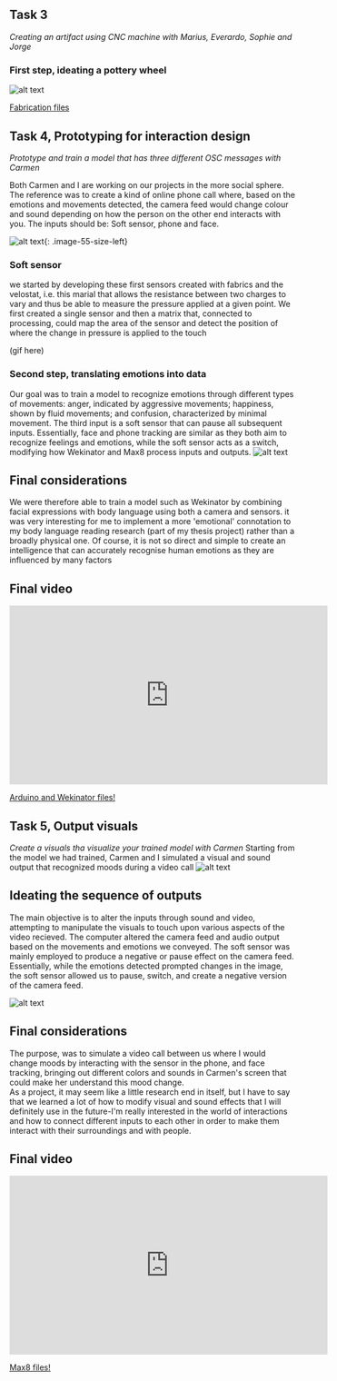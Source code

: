 ## Task 3

*Creating an artifact using CNC machine with Marius, Everardo, Sophie and Jorge*

### First step, ideating a pottery wheel

![alt text](<../images/digital_protyping/Risorsa 18RT1.png>)

[Fabrication files](https://drive.google.com/file/d/1NvgUB4E_gS0oH-8jtitPROeM8MrmTSxr/view?usp=drive_link)

## Task 4, Prototyping for interaction design

*Prototype and train a model that has three different OSC messages with Carmen*

Both Carmen and I are working on our projects in the more social sphere.
The reference was to create a kind of online phone call where, based on the emotions and movements detected, the camera feed would change colour and sound depending on how the person on the other end interacts with you. 
The inputs should be: Soft sensor, phone and face.

![alt text](<../images/digital_protyping/Risorsa 19RT1.png>){: .image-55-size-left}


### Soft sensor
we started by developing these first sensors created with fabrics and the velostat, i.e. this marial that allows the resistance between two charges to vary and thus be able to measure the pressure applied at a given point. We first created a single sensor and then a matrix that, connected to processing, could map the area of the sensor and detect the position of where the change in pressure is applied to the touch

(gif here)

### Second step, translating emotions into data
Our goal was to train a model to recognize emotions through different types of movements: anger, indicated by aggressive movements; happiness, shown by fluid movements; and confusion, characterized by minimal movement. The third input is a soft sensor that can pause all subsequent inputs. Essentially, face and phone tracking are similar as they both aim to recognize feelings and emotions, while the soft sensor acts as a switch, modifying how Wekinator and Max8 process inputs and outputs.
![alt text](<../images/digital_protyping/Risorsa 20RT1.png>)

## Final considerations
We were therefore able to train a model such as Wekinator by combining facial expressions with body language using both a camera and sensors. it was very interesting for me to implement a more 'emotional' connotation to my body language reading research (part of my thesis project) rather than a broadly physical one. 
Of course, it is not so direct and simple to create an intelligence that can accurately recognise human emotions as they are influenced by many factors 


## Final video

<iframe width="560" height="315" src="https://www.youtube.com/embed/KlrL4ZGIO6s?si=N830Mjcy5HCZkdNf" title="YouTube video player" frameborder="0" allow="accelerometer; autoplay; clipboard-write; encrypted-media; gyroscope; picture-in-picture; web-share" referrerpolicy="strict-origin-when-cross-origin" allowfullscreen></iframe>

[Arduino and Wekinator files!](https://drive.google.com/drive/folders/1MikflwB34YotAWqRJw89eskvKkQK2kZk?usp=sharing)

## Task 5, Output visuals

*Create a visuals tha visualize your trained model with Carmen*
Starting from the model we had trained, Carmen and I simulated a visual and sound output that recognized moods during a video call
![alt text](<../images/digital_protyping/Risorsa 25TASK5.png>)

## Ideating the sequence of outputs
The main objective is to alter the inputs through sound and video, attempting to manipulate the visuals to touch upon various aspects of the video recieved.
The computer altered the camera feed and audio output based on the movements and emotions we conveyed. The soft sensor was mainly employed to produce a negative or pause effect on the camera feed. Essentially, while the emotions detected prompted changes in the image, the soft sensor allowed us to pause, switch, and create a negative version of the camera feed.

![alt text](<../images/digital_protyping/Risorsa 24TASK5.png>)

## Final considerations
The purpose, was to simulate a video call between us where I would change moods by interacting with the sensor in the phone, and face tracking, bringing out different colors and sounds in Carmen's screen that could make her understand this mood change. <br>
As a project, it may seem like a little research end in itself, but I have to say that we learned a lot of how to modify visual and sound effects that I will definitely use in the future-I'm really interested in the world of interactions and how to connect different inputs to each other in order to make them interact with their surroundings and with people.
## Final video
<iframe width="560" height="315" src="https://www.youtube.com/embed/C4JTLCt9FJ0?si=3mFwbgBvQyJlsO-O" title="YouTube video player" frameborder="0" allow="accelerometer; autoplay; clipboard-write; encrypted-media; gyroscope; picture-in-picture; web-share" referrerpolicy="strict-origin-when-cross-origin" allowfullscreen></iframe>

[Max8 files!](https://drive.google.com/drive/folders/1tu5ag2uHh_FHIjiZ3CIBKoR3howRwg7L?usp=sharing)